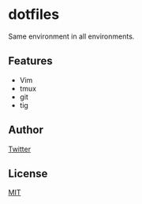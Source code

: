 # dotfiles

Same environment in all environments.

## Features

* Vim
* tmux
* git
* tig

## Author

[Twitter](https://twitter.com/kaduhiro_)

## License

[MIT](https://en.wikipedia.org/wiki/MIT_License)
